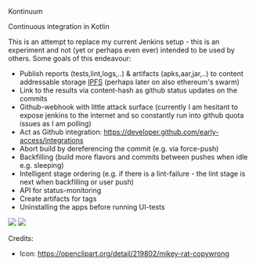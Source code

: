 Kontinuum

Continuous integration in Kotlin

This is an attempt to replace my current Jenkins setup - this is an experiment and not (yet or perhaps even ever) intended to be used by others. Some goals of this endeavour:

 * Publish reports (tests,lint,logs,..) & artifacts (apks,aar,jar,..) to content addressable storage [IPFS](http://ipfs.io) (perhaps later on also ethereum's swarm)
 * Link to the results via content-hash as github status updates on the commits
 * Github-webhook with little attack surface (currently I am hesitant to expose jenkins to the internet and so constantly run into github quota issues as I am polling)
 * Act as Github integration: https://developer.github.com/early-access/integrations
 * Abort build by dereferencing the commit (e.g. via force-push)
 * Backfilling (build more flavors and commits between pushes when idle e.g. sleeping)
 * Intelligent stage ordering (e.g. if there is a lint-failure - the lint stage is next when backfilling or user push)
 * API for status-monitoring
 * Create artifacts for tags
 * Uninstalling the apps before running UI-tests


![](https://gateway.ipfs.io/ipfs/QmeBnMfiQAzGaxeFqgh72vXhboSTwphGtcD9B8kduY3ri9)
![](https://gateway.ipfs.io/ipfs/QmQFXM62kjm8oohou1VEU8JHRvqDHLus26hG95swHngM4C)

Credits:

 - Icon: https://openclipart.org/detail/219802/mikey-rat-copywrong
 